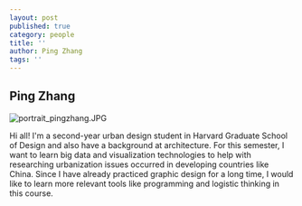```yaml
---
layout: post
published: true
category: people
title: ''
author: Ping Zhang
tags: ''
---
```

## Ping Zhang

![portrait_pingzhang.JPG]({{site.baseurl}}/assets/portrait_pingzhang.JPG)

Hi all! I'm a second-year urban design student in Harvard Graduate School of Design and also have a background at architecture. For this semester, I want to learn big data and visualization technologies to help with researching urbanization issues occurred in developing countries like China. Since I have already practiced graphic design for a long time, I would like to learn more relevant tools like programming and logistic thinking in this course.
